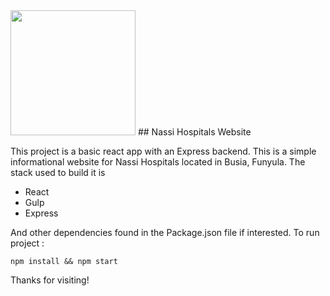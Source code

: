 <img float="left" height="200" src="./naasilogo.png">
## Nassi Hospitals Website

This project is a basic react app with an Express backend.
This is a simple informational website for Nassi Hospitals located in Busia, Funyula.
The stack used to build it is

- React
- Gulp
- Express

And other dependencies found in the Package.json file if interested.
To run project :

`npm install && npm start`

Thanks for visiting!
